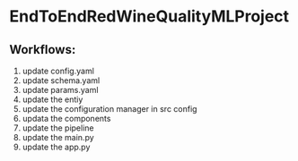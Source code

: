 # EndToEndRedWineQualityMLProject
<!-- For practice -->
##  Workflows:
1. update config.yaml
2. update schema.yaml
3. update params.yaml
4. update the entiy
5. update the configuration manager in src config
6. updata the components
7. update the pipeline
8. update the main.py
9. update the app.py







